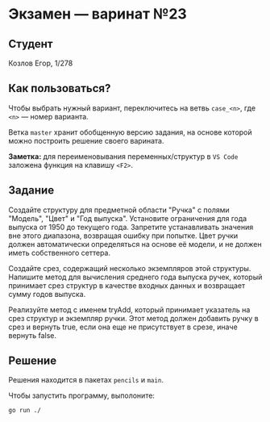 # Экзамен &mdash; варинат №23
## Студент
Козлов Егор, 1/278

## Как пользоваться?
Чтобы выбрать нужный вариант, переключитесь на ветвь `case_<n>`, где `<n>` &mdash; номер варианта. 

Ветка `master` хранит обобщенную версию задания, на основе которой можно построить решение своего варината.

**Заметка:** для переименовывания переменных/структур в `VS Code` заложена функция на клавишу `<F2>`.

## Задание

Создайте структуру для предметной области "Ручка" с полями "Модель", "Цвет" и "Год выпуска". Установите ограничения для года выпуска от 1950 до текущего года. Запретите устанавливать значения вне этого диапазона, возвращая ошибку при попытке. Цвет ручки должен автоматически определяться на основе её модели, и не должен иметь собственного сеттера.

Создайте срез, содержащий несколько экземпляров этой структуры. Напишите метод для вычисления среднего года выпуска ручек, который принимает срез структур в качестве входных данных и возвращает сумму годов выпуска.

Реализуйте метод с именем tryAdd, который принимает указатель на срез структур и экземпляр ручки. Этот метод должен добавить ручку в срез и вернуть true, если она еще не присутствует в срезе, иначе вернуть false.
## Решение
Решения находится в пакетах `pencils` и `main`.

Чтобы запустить программу, выполоните:
```sh
go run ./
```
